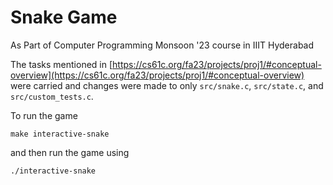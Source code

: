 # Snake Game

As Part of Computer Programming Monsoon '23 course in IIIT Hyderabad

The tasks mentioned in [https://cs61c.org/fa23/projects/proj1/#conceptual-overview](https://cs61c.org/fa23/projects/proj1/#conceptual-overview) were carried and changes were made to only `src/snake.c`, `src/state.c`, and `src/custom_tests.c`.

To run the game
```
make interactive-snake
```
and then run the game using
```
./interactive-snake
```